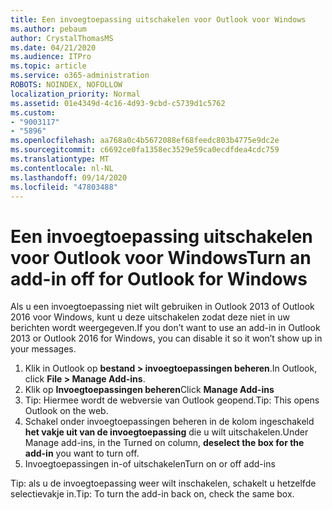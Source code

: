 ```yaml
---
title: Een invoegtoepassing uitschakelen voor Outlook voor Windows
ms.author: pebaum
author: CrystalThomasMS
ms.date: 04/21/2020
ms.audience: ITPro
ms.topic: article
ms.service: o365-administration
ROBOTS: NOINDEX, NOFOLLOW
localization_priority: Normal
ms.assetid: 01e4349d-4c16-4d93-9cbd-c5739d1c5762
ms.custom:
- "9003117"
- "5896"
ms.openlocfilehash: aa768a0c4b5672088ef68feedc803b4775e9dc2e
ms.sourcegitcommit: c6692ce0fa1358ec3529e59ca0ecdfdea4cdc759
ms.translationtype: MT
ms.contentlocale: nl-NL
ms.lasthandoff: 09/14/2020
ms.locfileid: "47803488"
---
```

# <a name="turn-an-add-in-off-for-outlook-for-windows"></a><span data-ttu-id="1d7b8-102">Een invoegtoepassing uitschakelen voor Outlook voor Windows</span><span class="sxs-lookup"><span data-stu-id="1d7b8-102">Turn an add-in off for Outlook for Windows</span></span>

<span data-ttu-id="1d7b8-103">Als u een invoegtoepassing niet wilt gebruiken in Outlook 2013 of Outlook 2016 voor Windows, kunt u deze uitschakelen zodat deze niet in uw berichten wordt weergegeven.</span><span class="sxs-lookup"><span data-stu-id="1d7b8-103">If you don’t want to use an add-in in Outlook 2013 or Outlook 2016 for Windows, you can disable it so it won’t show up in your messages.</span></span>  

1. <span data-ttu-id="1d7b8-104">Klik in Outlook op **bestand > invoegtoepassingen beheren**.</span><span class="sxs-lookup"><span data-stu-id="1d7b8-104">In Outlook, click **File > Manage Add-ins**.</span></span>
2. <span data-ttu-id="1d7b8-105">Klik op  **Invoegtoepassingen beheren**</span><span class="sxs-lookup"><span data-stu-id="1d7b8-105">Click  **Manage Add-ins**</span></span>
3. <span data-ttu-id="1d7b8-106">Tip: Hiermee wordt de webversie van Outlook geopend.</span><span class="sxs-lookup"><span data-stu-id="1d7b8-106">Tip: This opens Outlook on the web.</span></span>
4. <span data-ttu-id="1d7b8-107">Schakel onder invoegtoepassingen beheren in de kolom ingeschakeld **het vakje uit van de invoegtoepassing**  die u wilt uitschakelen.</span><span class="sxs-lookup"><span data-stu-id="1d7b8-107">Under Manage add-ins, in the Turned on column, **deselect the box for the add-in**  you want to turn off.</span></span>
5. <span data-ttu-id="1d7b8-108">Invoegtoepassingen in-of uitschakelen</span><span class="sxs-lookup"><span data-stu-id="1d7b8-108">Turn on or off add-ins</span></span>

<span data-ttu-id="1d7b8-109">Tip: als u de invoegtoepassing weer wilt inschakelen, schakelt u hetzelfde selectievakje in.</span><span class="sxs-lookup"><span data-stu-id="1d7b8-109">Tip: To turn the add-in back on, check the same box.</span></span>
